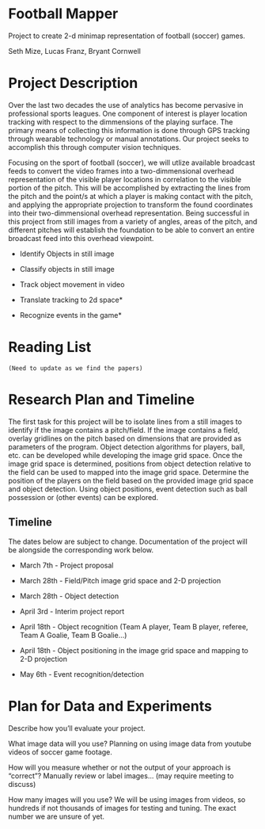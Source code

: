 # Football Mapper
Project to create 2-d minimap representation of football (soccer) games.

Seth Mize, Lucas Franz, Bryant Cornwell

# Project Description
Over the last two decades the use of analytics has become pervasive in professional sports leagues. One component of interest is player location tracking with respect to the dimmensions of the playing surface. The primary means of collecting this information is done through GPS tracking through wearable technology or manual annotations. Our project seeks to accomplish this through computer vision techniques.

Focusing on the sport of football (soccer), we will utlize available broadcast feeds to convert the video frames into a two-dimmensional overhead representation of the visible player locations in correlation to the visible portion of the pitch. This will be accomplished by extracting the lines from the pitch and the point/s at which a player is making contact with the pitch, and applying the appropriate projection to transform the found coordinates into their two-dimmensional overhead representation. Being successful in this project from still images from a variety of angles, areas of the pitch, and different pitches will establish the foundation to be able to convert an entire broadcast feed into this overhead viewpoint. 

- Identify Objects in still image

- Classify objects in still image

- Track object movement in video

- Translate tracking to 2d space*

- Recognize events in the game*
# Reading List

    (Need to update as we find the papers)

# Research Plan and Timeline

The first task for this project will be to isolate lines from a still images to identify if the image contains a pitch/field. If the image contains a field, overlay gridlines on the pitch based on dimensions that are provided as parameters of the program. Object detection algorithms for players, ball, etc. can be developed while developing the image grid space. Once the image grid space is determined, positions from object detection relative to the field can be used to mapped into the image grid space. Determine the position of the players on the field based on the provided image grid space and object detection. Using object positions, event detection such as ball possession or (other events) can be explored.    

## Timeline

The dates below are subject to change. Documentation of the project will be alongside the corresponding work below.

- March 7th - Project proposal 

- March 28th - Field/Pitch image grid space and 2-D projection

- March 28th - Object detection

- April 3rd - Interim project report

- April 18th - Object recognition (Team A player, Team B player, referee, Team A Goalie, Team B Goalie…)

- April 18th - Object positioning in the image grid space and mapping to 2-D projection

- May 6th - Event recognition/detection

# Plan for Data and Experiments

Describe how you’ll evaluate your project. 

What image data will you use? Planning on using image data from youtube videos of soccer game footage. 

How will you measure whether or not the output of your approach is “correct”? Manually review or label images... (may require meeting to discuss)  

How many images will you use? We will be using images from videos, so hundreds if not thousands of images for testing and tuning. The exact number we are unsure of yet.